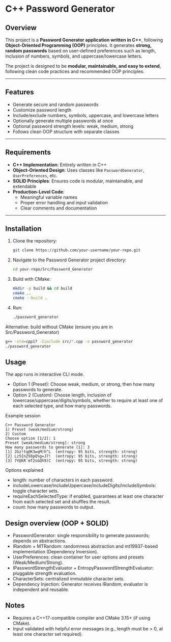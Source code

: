 # C++ Password Generator

## Overview
This project is a **Password Generator application written in C++**, following **Object-Oriented Programming (OOP)** principles. It generates **strong, random passwords** based on user-defined preferences such as length, inclusion of numbers, symbols, and uppercase/lowercase letters.  

The project is designed to be **modular, maintainable, and easy to extend**, following clean code practices and recommended OOP principles.

---

## Features
- Generate secure and random passwords
- Customize password length
- Include/exclude numbers, symbols, uppercase, and lowercase letters
- Optionally generate multiple passwords at once
- Optional password strength levels: weak, medium, strong
- Follows clean OOP structure with separate classes

---

## Requirements
- **C++ Implementation**: Entirely written in C++
- **Object-Oriented Design**: Uses classes like `PasswordGenerator`, `UserPreferences`, etc.
- **SOLID Principles**: Ensures code is modular, maintainable, and extendable
- **Production-Level Code**:  
  - Meaningful variable names  
  - Proper error handling and input validation  
  - Clear comments and documentation

---

## Installation
1. Clone the repository:  
   ```bash
   git clone https://github.com/your-username/your-repo.git
   ```
2. Navigate to the Password Generator project directory:
   ```bash
   cd your-repo/Src/Password_Generator
   ```
3. Build with CMake:
   ```bash
   mkdir -p build && cd build
   cmake ..
   cmake --build .
   ```
4. Run:
   ```bash
   ./password_generator
   ```

Alternative: build without CMake (ensure you are in Src/Password_Generator)
```bash
g++ -std=cpp17 -Iinclude src/*.cpp -o password_generator
./password_generator
```

## Usage
The app runs in interactive CLI mode.

- Option 1 (Preset): Choose weak, medium, or strong, then how many passwords to generate.
- Option 2 (Custom): Choose length, inclusion of lowercase/uppercase/digits/symbols, whether to require at least one of each selected type, and how many passwords.

Example session
```
C++ Password Generator
1) Preset (weak/medium/strong)
2) Custom
Choose option [1/2]: 1
Preset [weak/medium/strong]: strong
How many passwords to generate [1]: 3
[1] 2Gz!tq@K3wqM)h^L  (entropy: 95 bits, strength: strong)
[2] Lz5{nZV8pQ%g=J7!  (entropy: 95 bits, strength: strong)
[3] 7Y@kR`mT2s&Qh9)C  (entropy: 95 bits, strength: strong)
```

Options explained
- length: number of characters in each password.
- includeLowercase/includeUppercase/includeDigits/includeSymbols: toggle character sets.
- requireEachSelectedType: if enabled, guarantees at least one character from each selected set and shuffles the result.
- count: how many passwords to output.

## Design overview (OOP + SOLID)
- PasswordGenerator: single responsibility to generate passwords; depends on abstractions.
- IRandom + MTRandom: randomness abstraction and mt19937-based implementation (Dependency Inversion).
- UserPreferences: clean container for user options and presets (Weak/Medium/Strong).
- IPasswordStrengthEvaluator + EntropyPasswordStrengthEvaluator: pluggable strength evaluation.
- CharacterSets: centralized immutable character sets.
- Dependency Injection: Generator receives IRandom; evaluator is independent and reusable.

## Notes
- Requires a C++17-compatible compiler and CMake 3.15+ (if using CMake).
- Input validated with helpful error messages (e.g., length must be > 0, at least one character set required).
